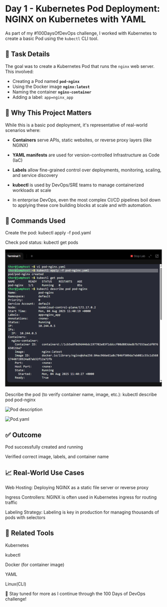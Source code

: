 # Day 1 - Kubernetes Pod Deployment: NGINX on Kubernetes with YAML

As part of my #100DaysOfDevOps challenge, I worked with Kubernetes to create a basic Pod using the `kubectl` CLI tool.

## 📌 Task Details

The goal was to create a Kubernetes Pod that runs the `nginx` web server. This involved:

- Creating a Pod named **`pod-nginx`**
- Using the Docker image **`nginx:latest`**
- Naming the container **`nginx-container`**
- Adding a label: `app=nginx_app`

## 🚀 Why This Project Matters

While this is a basic pod deployment, it's representative of real-world scenarios where:

- **Containers** serve APIs, static websites, or reverse proxy layers (like NGINX)
- **YAML manifests** are used for version-controlled Infrastructure as Code (IaC)
- **Labels** allow fine-grained control over deployments, monitoring, scaling, and service discovery
- **kubectl** is used by DevOps/SRE teams to manage containerized workloads at scale

- In enterprise DevOps, even the most complex CI/CD pipelines boil down to applying these core building blocks at scale and with automation.

## 🚀 Commands Used

Create the pod: 
kubectl apply -f pod.yaml

Check pod status: kubectl get pods

![Pod creation](screenshots/pod-nginx-created-status.png)

Describe the pod (to verify container name, image, etc.): kubectl describe pod pod-nginx

![Pod description](screenshots/pod-details)

![Pod.yaml](pod-nginx.yaml)

## ✅ Outcome
Pod successfully created and running

Verified correct image, labels, and container name

## 📈 Real-World Use Cases
Web Hosting: Deploying NGINX as a static file server or reverse proxy

Ingress Controllers: NGINX is often used in Kubernetes ingress for routing traffic

Labeling Strategy: Labeling is key in production for managing thousands of pods with selectors

## 🔗 Related Tools
Kubernetes

kubectl

Docker (for container image)

YAML

Linux(CLI)

🔁 Stay tuned for more as I continue through the 100 Days of DevOps challenge!
